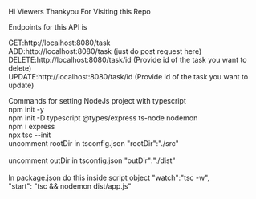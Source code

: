 Hi Viewers Thankyou For Visiting this Repo 

Endpoints for this API is 

GET:http://localhost:8080/task
</br>
ADD:http://localhost:8080/task (just do post request here)
</br>
DELETE:http://localhost:8080/task/id       (Provide id of the task you want to delete)
</br>
UPDATE:http://localhost:8080/task/id       (Provide id of the task you want to update)


Commands for setting NodeJs project with typescript
</br>
npm init -y
</br>
npm init -D typescript @types/express ts-node nodemon
</br>
npm i express
</br>
npx tsc --init
</br>
uncomment rootDir in tsconfig.json
"rootDir":"./src"
</br>
</br>
uncomment outDir in tsconfig.json
"outDir":"./dist"
</br>
</br>
In package.json do this inside script object 
"watch":"tsc -w",
</br>
"start": "tsc && nodemon dist/app.js"
